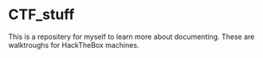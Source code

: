 # CTF_stuff
This is a repositery for myself to learn more about documenting.
These are walktroughs for HackTheBox machines.
